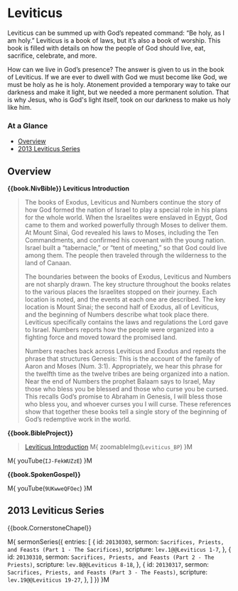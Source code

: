 # Leviticus

Leviticus can be summed up with God’s repeated command: “Be holy, as I
am holy.” Leviticus is a book of laws, but it’s also a book of
worship. This book is filled with details on how the people of God
should live, eat, sacrifice, celebrate, and more.

How can we live in God’s presence? The answer is given to us in the
book of Leviticus. If we are ever to dwell with God we must become
like God, we must be holy as he is holy. Atonement provided a
temporary way to take our darkness and make it light, but we needed a
more permanent solution. That is why Jesus, who is God's light itself,
took on our darkness to make us holy like him.

### At a Glance

- [Overview](#overview)
- [2013 Leviticus Series](#2013-leviticus-series)


## Overview

**{{book.NivBible}} Leviticus Introduction**

> The books of Exodus, Leviticus and Numbers continue the story of how
> God formed the nation of Israel to play a special role in his plans
> for the whole world. When the Israelites were enslaved in Egypt, God
> came to them and worked powerfully through Moses to deliver them. At
> Mount Sinai, God revealed his laws to Moses, including the Ten
> Commandments, and confirmed his covenant with the young nation. Israel
> built a “tabernacle,” or “tent of meeting,” so that God could live
> among them. The people then traveled through the wilderness to the
> land of Canaan.
> 
> The boundaries between the books of Exodus, Leviticus and Numbers are
> not sharply drawn. The key structure throughout the books relates to
> the various places the Israelites stopped on their journey. Each
> location is noted, and the events at each one are described. The key
> location is Mount Sinai; the second half of Exodus, all of Leviticus,
> and the beginning of Numbers describe what took place there. Leviticus
> specifically contains the laws and regulations the Lord gave to
> Israel. Numbers reports how the people were organized into a fighting
> force and moved toward the promised land.
> 
> Numbers reaches back across Leviticus and Exodus and repeats the
> phrase that structures Genesis: This is the account of the family of
> Aaron and Moses (Num. 3:1). Appropriately, we hear this phrase for the
> twelfth time as the twelve tribes are being organized into a
> nation. Near the end of Numbers the prophet Balaam says to Israel, May
> those who bless you be blessed and those who curse you be cursed. This
> recalls God’s promise to Abraham in Genesis, I will bless those who
> bless you, and whoever curses you I will curse. These references show
> that together these books tell a single story of the beginning of
> God’s redemptive work in the world.


**{{book.BibleProject}}**

> [Leviticus Introduction](https://bibleproject.com/explore/video/leviticus/)
M{ zoomableImg(`Leviticus_BP`) }M

M{ youTube(`IJ-FekWUZzE`) }M


**{{book.SpokenGospel}}**

M{ youTube(`9UKwweQFOec`) }M



## 2013 Leviticus Series

{{book.CornerstoneChapel}}

M{ sermonSeries({
  entries: [
    { id: `20130303`, sermon: `Sacrifices, Priests, and Feasts (Part 1 - The Sacrifices)`, scripture: `lev.1@@Leviticus 1-7`,    },
    { id: `20130310`, sermon: `Sacrifices, Priests, and Feasts (Part 2 - The Priests)`,    scripture: `lev.8@@Leviticus 8-18`,   },
    { id: `20130317`, sermon: `Sacrifices, Priests, and Feasts (Part 3 - The Feasts)`,     scripture: `lev.19@@Leviticus 19-27`, },
  ]
}) }M
